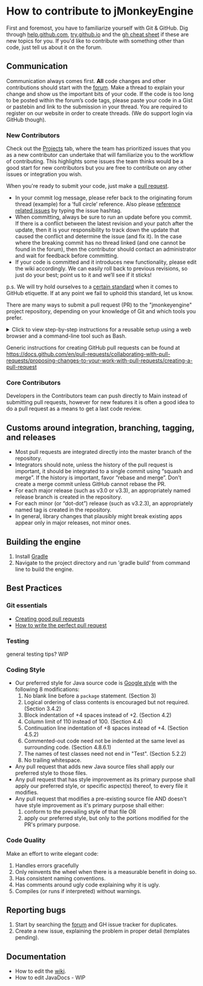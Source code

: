 # How to contribute to jMonkeyEngine

First and foremost, you have to familiarize yourself with Git & GitHub. Dig through 
[help.github.com](https://help.github.com/), [try.github.io](http://try.github.io/) and the [gh cheat sheet](https://github.com/tiimgreen/github-cheat-sheet/blob/master/README.md) if these are new topics for you. If you'd like to contribute with something other than code, just tell us about it on the forum.

## Communication

Communication always comes first. **All** code changes and other contributions should start with the [forum](http://hub.jmonkeyengine.org/). Make a thread to explain your change and show us the important bits of your code. If the code is too long to be posted within the forum’s code tags, please paste your code in a Gist or pastebin and link to the submission in your thread. You are required to register on our website in order to create threads. (We do support login via GitHub though).

### New Contributors

Check out the [Projects](https://github.com/jMonkeyEngine/jmonkeyengine/projects/1) tab, where the team has prioritized issues that you as a new contributor can undertake that will familiarize you to the workflow of contributing. This highlights some issues the team thinks would be a good start for new contributors but you are free to contribute on any other issues or integration you wish.

When you're ready to submit your code, just make a [pull request](https://help.github.com/articles/using-pull-requests).

- In your commit log message, please refer back to the originating forum thread (example) for a ‘full circle’ reference. Also please [reference related issues](https://help.github.com/articles/closing-issues-via-commit-messages) by typing the issue hashtag.
- When committing, always be sure to run an update before you commit. If there is a conflict between the latest revision and your patch after the update, then it is your responsibility to track down the update that caused the conflict and determine the issue (and fix it). In the case where the breaking commit has no thread linked (and one cannot be found in the forum), then the contributor should contact an administrator and wait for feedback before committing.
- If your code is committed and it introduces new functionality, please edit the wiki accordingly. We can easily roll back to previous revisions, so just do your best; point us to it and we’ll see if it sticks!

p.s. We will try hold ourselves to a [certain standard](http://www.defmacro.org/2013/04/03/issue-etiquette.html) when it comes to GitHub etiquette. If at any point we fail to uphold this standard, let us know.

There are many ways
to submit a pull request (PR) to the "jmonkeyengine" project repository,
depending on your knowledge of Git and which tools you prefer.

<details>
    <summary>
        Click to view step-by-step instructions for a reusable setup
        using a web browser and a command-line tool such as Bash.
    </summary>

The setup described here allows you to reuse the same local repo for many PRs.

#### Prerequisites

These steps need only be done once...

1. Create a personal account at GitHub, if you don't already have one:
  + Browse to https://github.com/
  + Click on the "Sign up" button in the upper right.
  + Follow the instructions.
2. Sign into your GitHub account, if you're not already signed in:
  + Browse to https://github.com/
  + Click on the "Sign in" button in the upper right.
  + Follow the instructions.
3. Create a GitHub access token, if you don't already have one:
  + Browse to https://github.com/settings/tokens
  + Click on the "Generate new token" button in the upper right.
  + Follow the instructions.
  + When specifying the scope of the token, check the box labeled "repo".
  + Copy the generated token to a secure location from which you can
    easily paste it into your command-line tool.
4. Create your personal fork of the "jmonkeyengine" repository at GitHub,
   if you don't already have one:
  + Browse to https://github.com/jMonkeyEngine/jmonkeyengine
  + Click on the "Fork" button (upper right)
  + Follow the instructions.
  + If offered a choice of locations, choose your personal account.
5. Clone the fork to your development system:
  + `git clone https://github.com/` ***yourGitHubUserName*** `/jmonkeyengine.git`
  + As of 2021, this step consumes about 1.3 GBytes of filesystem storage.
6. Create a local branch for tracking the project repository:
  + `cd jmonkeyengine`
  + `git remote add project https://github.com/jMonkeyEngine/jmonkeyengine.git`
  + `git fetch project`
  + `git checkout -b project-master project/master`

#### PR process

1. Create an up-to-date local branch for your PR changes:
  + `git checkout project-master`
  + `git pull`
  + `git checkout -b myPrBranch` (replace "myPrBranch" with a descriptive name)
2. Make your changes in the working tree.
3. Test your changes.
   Testing should, at a minimum, include building the Engine from scratch:
  + `./gradlew clean build`
4. Add and commit your changes to your local PR branch.
5. Push the PR commits to your fork at GitHub:
  + `git push --set-upstream origin ` ***yourPrBranchName***
  + Type your GitHub user name at the "Username" prompt.
  + Paste your access token (from step 3) at the "Password" prompt.
6. Initiate the pull request:
  + Browse to [https://github.com/ ***yourGitHubUserName*** /jmonkeyengine]()
  + Click on the "Compare & pull request" button at the top.
  + The "base repository:" should be "jMonkeyEngine/jmonkeyengine".
  + The "base:" should "master".
  + The "head repository:" should be your personal fork at GitHub.
  + The "compare:" should be your PR branch, such as "myPrBranch".
7. Fill in the text boxes for the PR name and PR description, and
    click on the "Create pull request" button.

To amend an existing PR:
  + `git checkout myPrBranch`
  + Repeat steps 2 through 5.

To submit another PR using the existing local repository,
repeat the PR process using a different name in place of "myPrBranch".

If you have an integrated development environment (IDE),
it may provide an interface to Git that's more intuitive than a command line.
</details>

Generic instructions for creating GitHub pull requests can be found at
https://docs.github.com/en/pull-requests/collaborating-with-pull-requests/proposing-changes-to-your-work-with-pull-requests/creating-a-pull-request

### Core Contributors

Developers in the Contributors team can push directly to Main instead of submitting pull requests, however for new features it is often a good idea to do a pull request as a means to get a last code review.

## Customs around integration, branching, tagging, and releases

- Most pull requests are integrated directly into the master branch of the repository.
- Integrators should note, unless the history of the pull request is important, it should be integrated to a single commit using “squash and merge”. If the history is important, favor “rebase and merge”. Don’t create a merge commit unless GitHub cannot rebase the PR.
- For each major release (such as v3.0 or v3.3), an appropriately named release branch is created in the repository.
- For each minor (or “dot-dot”) release (such as v3.2.3), an appropriately named tag is created in the repository.
- In general, library changes that plausibly might break existing apps appear only in major releases, not minor ones.


## Building the engine

1. Install [Gradle](http://www.gradle.org/)
2. Navigate to the project directory and run 'gradle build' from command line to build the engine.

## Best Practices

### Git essentials

- [Creating good pull requests](http://seesparkbox.com/foundry/creating_good_pull_requests)
- [How to write the perfect pull request](https://github.com/blog/1943-how-to-write-the-perfect-pull-request?utm_content=buffer0eb16&utm_medium=social&utm_source=twitter.com&utm_campaign=buffer)

### Testing

general testing tips? WIP

### Coding Style

+ Our preferred style for Java source code is
  [Google style](https://google.github.io/styleguide/javaguide.html) with the following 8 modifications:
  1. No blank line before a `package` statement. (Section 3)
  2. Logical ordering of class contents is encouraged but not required. (Section 3.4.2)
  3. Block indentation of +4 spaces instead of +2. (Section 4.2)
  4. Column limit of 110 instead of 100. (Section 4.4)
  5. Continuation line indentation of +8 spaces instead of +4. (Section 4.5.2)
  6. Commented-out code need not be indented at the same level as surrounding code. (Section 4.8.6.1)
  7. The names of test classes need not end in "Test". (Section 5.2.2)
  8. No trailing whitespace.
+ Any pull request that adds new Java source files shall apply our preferred style to those files.
+ Any pull request that has style improvement as its primary purpose
  shall apply our preferred style, or specific aspect(s) thereof, to every file it modifies.
+ Any pull request that modifies a pre-existing source file AND
  doesn't have style improvement as it's primary purpose shall either:
  1. conform to the prevailing style of that file OR
  2. apply our preferred style, but only to the portions modified for the PR's primary purpose.

### Code Quality

Make an effort to write elegant code:

 1. Handles errors gracefully
 2. Only reinvents the wheel when there is a measurable benefit in doing so.
 3. Has consistent naming conventions.
 4. Has comments around ugly code explaining why it is ugly.
 5. Compiles (or runs if interpreted) without warnings.

## Reporting bugs

 1. Start by searching the [forum](http://hub.jmonkeyengine.org) and GH issue tracker for duplicates.
 2. Create a new issue, explaining the problem in proper detail (templates pending).

## Documentation

- How to edit the [wiki](https://github.com/jMonkeyEngine/wiki).
- How to edit JavaDocs - WIP

